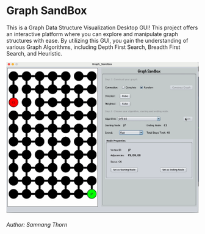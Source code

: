 <h1>Graph SandBox</h1>

This is a Graph Data Structure Visualization Desktop GUI! This project offers an interactive platform where you can explore and manipulate graph structures with ease. By utilizing this GUI, you gain the understanding of various Graph Algorithms, including Depth First Search, Breadth First Search, and Heuristic.
 
<img src="graphsandbox.gif"/>

<h6>Author: Samnang Thorn</h6>
